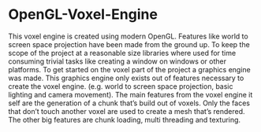 # OpenGL-Voxel-Engine

This voxel engine is created using modern OpenGL. Features like world to screen space projection have been made from the ground up. To keep the scope of the project at a reasonable size libraries where used for time consuming trivial tasks like creating a window on windows or other platforms. To get started on the voxel part of the project a graphics engine was made. This graphics engine only exists out of features necessary to create the voxel engine. (e.g. world to screen space projection, basic lighting and camera movement). 
The main features from the voxel engine it self are the generation of a chunk that’s build out of voxels. Only the faces that don’t touch another voxel are used to create a mesh that’s rendered. The other big features are chunk loading, multi threading and texturing.
